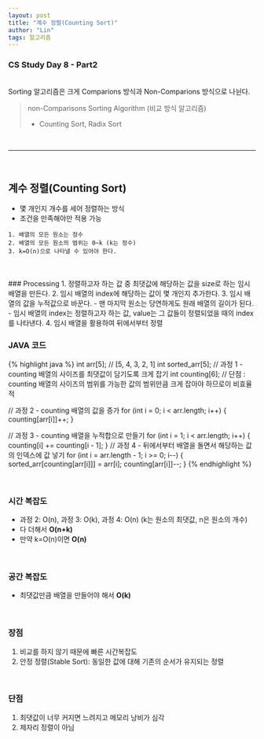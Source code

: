 ```yaml
---
layout: post
title: "계수 정렬(Counting Sort)"
author: "Lin"
tags: 알고리즘
---
```

### CS Study Day 8 - Part2

<br>
Sorting 알고리즘은 크게 Comparions 방식과 Non-Comparions 방식으로 나뉜다.

> non-Comparisons Sorting Algorithm (비교 방식 알고리즘) <br>
> - Counting Sort, Radix Sort

<br>
<hr>
<br>

## 계수 정렬(Counting Sort)
- 몇 개인지 개수를 세어 정렬하는 방식
- 조건을 만족해야만 적용 가능
```
1. 배열의 모든 원소는 정수
2. 배열의 모든 원소의 범위는 0~k (k는 정수)
3. k=O(n)으로 나타낼 수 있어야 한다.
```

<br>

<br>
### Processing
1. 정렬하고자 하는 값 중 최댓값에 해당하는 값을 size로 하는 임시 배열을 만든다.
2. 임시 배열의 index에 해당하는 값이 몇 개인지 추가한다.
3. 임시 배열의 값을 누적값으로 바꾼다. 
    - 맨 마지막 원소는 당연하게도 원래 배열의 길이가 된다.
    - 임시 배열의 index는 정렬하고자 하는 값, value는 그 값들이 정렬되었을 때의 index를 나타낸다. 
4. 임시 배열을 활용하여 뒤에서부터 정렬 

<br>

### JAVA 코드
{% highlight java %}
int arr[5];  // [5, 4, 3, 2, 1]
int sorted_arr[5];
// 과정 1 - counting 배열의 사이즈를 최댓값이 담기도록 크게 잡기
int counting[6];	// 단점 : counting 배열의 사이즈의 범위를 가능한 값의 범위만큼 크게 잡아야 하므로이 비효율적

// 과정 2 - counting 배열의 값을 증가 
for (int i = 0; i < arr.length; i++) {
    counting[arr[i]]++;
}

// 과정 3 - counting 배열을 누적합으로 만들기 
for (int i = 1; i < arr.length; i++) {
    counting[i] += counting[i - 1];
}
// 과정 4 - 뒤에서부터 배열을 돌면서 해당하는 값의 인덱스에 값 넣기
for (int i = arr.length - 1; i >= 0; i--) {
    sorted_arr[counting[arr[i]]] = arr[i];
    counting[arr[i]]--;
}
{% endhighlight %}

<br>

### 시간 복잡도
- 과정 2: O(n), 과정 3: O(k), 과정 4: O(n) (k는 원소의 최댓값, n은 원소의 개수) 
- 다 더해서 **O(n+k)**
- 만약 k=O(n)이면 **O(n)**

<br>

### 공간 복잡도 
- 최댓값만큼 배열을 만들어야 해서 **O(k)**

<br>

### 장점
1. 비교를 하지 않기 때문에 빠른 시간복잡도 
2. 안정 정렬(Stable Sort): 동일한 값에 대해 기존의 순서가 유지되는 정렬

<br>

### 단점
1. 최댓값이 너무 커지면 느려지고 메모리 낭비가 심각
2. 제자리 정렬이 아님 







